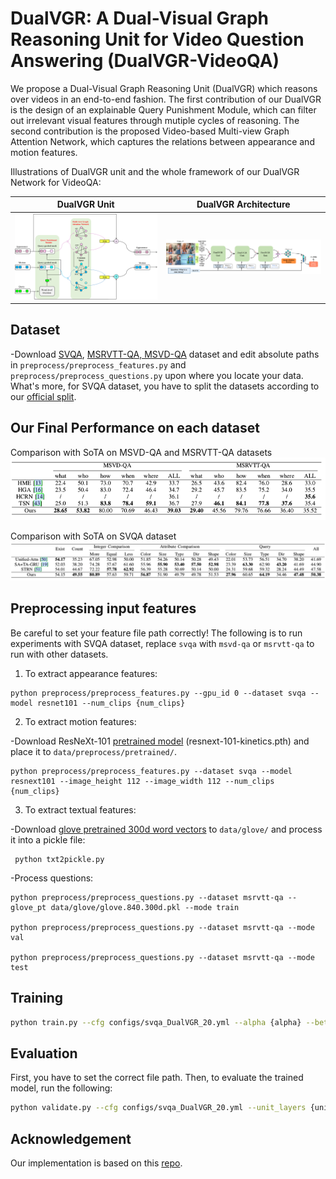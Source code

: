 # DualVGR: A Dual-Visual Graph Reasoning Unit for Video Question Answering (DualVGR-VideoQA)
We propose a Dual-Visual Graph Reasoning Unit (DualVGR) which reasons over videos in an end-to-end fashion. The first contribution of our DualVGR is the design of an explainable Query Punishment Module, which can filter out irrelevant visual features through mutiple cycles of reasoning. The second contribution is the proposed Video-based Multi-view Graph Attention Network, which captures the relations between appearance and motion features.

Illustrations of DualVGR unit and the whole framework of our DualVGR Network for VideoQA:

DualVGR Unit             |  DualVGR Architecture
:-------------------------:|:-------------------------:
![](DualVGRUnit.png)  |  ![](overview.png)

## Dataset
-Download [SVQA](https://github.com/SVQA-founder/SVQA), [MSRVTT-QA, MSVD-QA](https://github.com/xudejing/video-question-answering) dataset and edit absolute paths in `preprocess/preprocess_features.py` and `preprocess/preprocess_questions.py` upon where you locate your data. What's more, for SVQA dataset, you have to split the datasets according to our [official split](https://github.com/MMIRMagPie/DualVGR-VideoQA/tree/main/SVQA_splits).

## Our Final Performance on each dataset
Comparison with SoTA on MSVD-QA and MSRVTT-QA datasets
![](MSVD_SoTA.png)

Comparison with SoTA on SVQA dataset
![](SVQA_SoTA.png)

## Preprocessing input features
Be careful to set your feature file path correctly! The following is to run experiments with SVQA dataset, replace `svqa` with `msvd-qa` or `msrvtt-qa` to run with other datasets.

1. To extract appearance features:
```
python preprocess/preprocess_features.py --gpu_id 0 --dataset svqa --model resnet101 --num_clips {num_clips}
```
2. To extract motion features:

-Download ResNeXt-101 [pretrained model](https://drive.google.com/drive/folders/1zvl89AgFAApbH0At-gMuZSeQB_LpNP-M) (resnext-101-kinetics.pth) and place it to `data/preprocess/pretrained/`.
```
python preprocess/preprocess_features.py --dataset svqa --model resnext101 --image_height 112 --image_width 112 --num_clips {num_clips}
```
3. To extract textual features:

-Download [glove pretrained 300d word vectors](http://nlp.stanford.edu/data/glove.840B.300d.zip) to `data/glove/` and process it into a pickle file:
```
 python txt2pickle.py
```
-Process questions:
```
python preprocess/preprocess_questions.py --dataset msrvtt-qa --glove_pt data/glove/glove.840.300d.pkl --mode train
    
python preprocess/preprocess_questions.py --dataset msrvtt-qa --mode val
    
python preprocess/preprocess_questions.py --dataset msrvtt-qa --mode test
```

## Training
```bash
python train.py --cfg configs/svqa_DualVGR_20.yml --alpha {alpha} --beta {beta} --unit_layers {unit_layers}
```

## Evaluation
First, you have to set the correct file path. Then, to evaluate the trained model, run the following:
```bash
python validate.py --cfg configs/svqa_DualVGR_20.yml --unit_layers {unit_layers}
```

## Acknowledgement
Our implementation is based on this [repo](https://github.com/thaolmk54/hcrn-videoqa).
